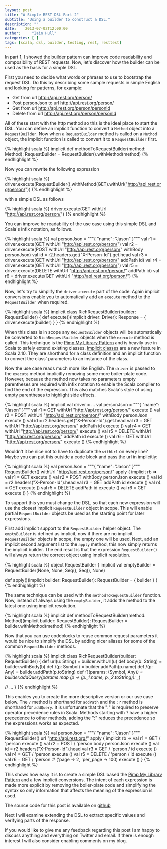 ```yaml
---
layout: post
title: "A Simple REST DSL Part 2"
subtitle: "Using a builder to construct a DSL."
description: ""
date:    2013-07-02T12:00:00
author:     "Iain Hull"
categories: [ ]
tags: [scala, dsl, builder, testing, rest, resttest]
---
```


In part 1, I showed the builder pattern can improve code readability and composibility of REST requests.  Now, let's discover how the builder can be used as the basis for a simple DSL.

First you need to decide what words or phrases to use to bootstrap the request DSL.  Do this by describing some sample requests in simple English and looking for patterns, for example:

* Get from url http://api.rest.org/person/
* Post personJson to url http://api.rest.org/person/
* Get from url http://api.rest.org/person/personId
* Delete from url http://api.rest.org/person/personId

All of these start with the http method so this is the ideal place to start the DSL.  You can define an implicit function to convert a `Method` object into a `RequestBuilder`.  Now when a `RequestBuilder` method is called on a `Method` object, the implicit function is called to convert it to a `RequestBuilder` first.

{% highlight scala %}
implicit def methodToRequestBuilder(method: Method): RequestBuilder = RequestBuilder().withMethod(method)
{% endhighlight %}

Now you can rewrite the following expression

{% highlight scala %}
driver.execute(RequestBuilder().withMethod(GET).withUrl("http://api.rest.org/person/"))
{% endhighlight %}

with a simple DSL as follows

{% highlight scala %}
driver.execute(GET withUrl "http://api.rest.org/person/")
{% endhighlight %}

You can improve he readability of the use case using this simple DSL and Scala's infix notation, as follows.

{% highlight scala %}
val personJson = """{ "name": "Jason" }"""
val r1 = driver.execute(GET withUrl "http://api.rest.org/person/")
val r2 = driver.execute(POST withUrl "http://api.rest.org/person/" withBody personJson)
val id = r2.headers.get("X-Person-Id").get.head
val r3 = driver.execute(GET withUrl "http://api.rest.org/person/" addPath id)
val r4 = driver.execute(GET withUrl "http://api.rest.org/person/")
val r5 = driver.execute(DELETE withUrl "http://api.rest.org/person/" addPath id)
val r6 = driver.execute(GET withUrl "http://api.rest.org/person/")
{% endhighlight %}

Now, let's try to simplify the `driver.execute` part of the code.  Again implicit conversions enable you to automatically add an `execute` method to the `RequestBuilder` when required.  

{% highlight scala %}
implicit class RichRequestBuilder(builder: RequestBuilder) {
  def execute()(implicit driver: Driver): Response = {
    driver.execute(builder)
  }
}
{% endhighlight %}

When this class is in scope any `RequestBuilder` objects will be automatically be converted to `RichRequestBuilder` objects when the `execute` method is called.  This technique is the [Pimp My Library Pattern](https://wiki.scala-lang.org/display/SYGN/Pimp-my-library) and is heavily use in Scala to safely extend existing classes.  [Implicit classes](http://docs.scala-lang.org/overviews/core/implicit-classes.html) are a new feature in Scala 2.10.  They are shorthand for a class definition and an implicit function to convert the class' parameters to an instance of the class.  

Now the use case reads much more like English.  The `driver` is passed to the `execute` method implicitly removing some more boiler-plate code.  However, because the method now takes no parameters empty parentheses are required with infix notation to enable the Scala compiler to find the end of the expression.  This also matches Scala's style of using empty parentheses to highlight side effects.

{% highlight scala %}
implicit val driver = ...
val personJson = """{ "name": "Jason" }"""
val r1 = GET withUrl "http://api.rest.org/person/" execute ()
val r2 = POST withUrl "http://api.rest.org/person/" withBody personJson execute ()
val id = r2.headers.get("X-Person-Id").get.head
val r3 = GET withUrl "http://api.rest.org/person/" addPath id execute ()
val r4 = GET withUrl "http://api.rest.org/person/" execute ()
val r5 = DELETE withUrl "http://api.rest.org/person/" addPath id execute ()
val r6 = GET withUrl "http://api.rest.org/person/" execute ()
{% endhighlight %}

Wouldn't it be nice not to have to duplicate the `withUrl` on every line?  Maybe you can put this outside a code block and pass the url in implicitly:

{% highlight scala %}
val personJson = """{ "name": "Jason" }"""
RequestBuilder() withUrl "http://api.rest.org/person/" apply { implicit rb =>
  val r1 = GET execute ()
  val r2 = POST withBody personJson execute ()
  val id = r2.headers("X-Person-Id").head
  val r3 = GET addPath id execute ()
  val r4 = GET execute ()
  val r5 = DELETE addPath id execute ()
  val r6 = GET execute ()
}
{% endhighlight %}

To support this you must change the DSL, so that each new expression will use the closest implicit `RequestBuilder` object in scope.  This will enable partial `RequestBuilder` objects be used as the starting point for later expressions.  

First add implicit support to the `RequestBuilder` helper object.  The `emptyBuilder` is defined as implicit, now if there are no implicit `RequestBuilder` objects in scope, the empty one will be used.  Next, add an implicit second argument list to the `apply` method, this now simply returns the implicit builder.  The end result is that the expression `RequestBuilder()` will always return the correct object using implicit resolution.

{% highlight scala %}
object RequestBuilder {
  implicit val emptyBuilder = RequestBuilder(None, None, Seq(), Seq(), None)

  def apply()(implicit builder: RequestBuilder): RequestBuilder = {
    builder
  }
}
{% endhighlight %}

The same technique can be used with the `methodToRequestBuilder` function.  Now, instead of always using the `emptyBuilder`, it adds the method to the latest one using implicit resolution.

{% highlight scala %}
implicit def methodToRequestBuilder(method: Method)(implicit builder: RequestBuilder): RequestBuilder = builder.withMethod(method)
{% endhighlight %}


Now that you can use codeblocks to reuse common request parameters it would be nice to simplify the DSL by adding nicer aliases for some of the common `RequestBuilder` methods.

{% highlight scala %}
implicit class RichRequestBuilder(builder: RequestBuilder) {
  def url(u: String) = builder.withUrl(u)
  def body(b: String) = builder.withBody(b)
  def /(p: Symbol) = builder.addPath(p.name)
  def /(p: Any) = builder.addPath(p.toString)
  def :?(params: (Symbol, Any)*) = builder.addQuery(params map (p => (p._1.name, p._2.toString)): _*)

  // ...
}
{% endhighlight %}

This enables you to create the more descriptive version or our use case below.  The `/` method is shorthand for `addPath` and the `:?` method is shorthand for `addQuery`.  It is unfortunate that the ":" is required to preserve operator precedence rules in Scala.  Methods starting with `?` have a higher precedence to other methods, adding the ":" reduces the precedence so the expressions works as expected.

{% highlight scala %}
val personJson = """{ "name": "Jason" }"""
RequestBuilder() url "http://api.rest.org/" apply { implicit rb =>
  val r1 = GET    / 'person execute ()
  val r2 = POST   / 'person body personJson execute ()
  val id = r2.headers("X-Person-Id").head
  val r3 = GET    / 'person / id execute ()
  val r4 = GET    / 'person execute ()
  val r5 = DELETE / 'person / id execute ()
  val r6 = GET    / 'person :? ('page -> 2, 'per_page -> 100) execute ()
}
{% endhighlight %}


This shows how easy it is to create a simple DSL based the [Pimp My Library Pattern](https://wiki.scala-lang.org/display/SYGN/Pimp-my-library) and a few implicit conversions.  The intent of each expression is made more explicit by removing the boiler-plate code and simplifying the syntax so only information that affects the meaning of the expression is used.

The source code for this post is available on [github](https://github.com/IainHull/resttest/tree/e2d9b5e3640980a38aafeaa69c986d8d6da1ee6c)

Next I will examine extending the DSL to extract specific values and verifying parts of the response.

If you would like to give me any feedback regarding this post I am happy to discuss anything and everything on Twitter and email. If there is enough interest I will also consider enabling comments on my blog.